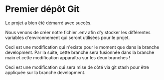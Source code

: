 # Premier dépôt Git

Le projet a bien été démarré avec succès.

Nous venons de créer notre fichier .env afin d'y stocker les différentes variables d'environnement qui seront utilisées pour le projet.

Ceci est une modification qui n'existe pour le moment que dans la branche development. Par la suite, cette branche sera fusionnée dans la branche main et cette modification apparaîtra sur les deux branches !

Ceci est une modification qui sera mise de côté via git stash pour être appliquée sur la branche development.
